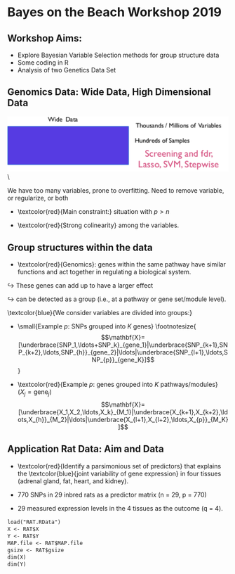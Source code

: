 Bayes on the Beach Workshop 2019
================================

Workshop Aims:
--------------

-   Explore Bayesian Variable Selection methods for group structure data
-   Some coding in R 
-   Analysis of two Genetics Data Set

## Genomics Data: Wide Data, High Dimensional Data

![](wide_data.png) \

We have too many variables, prone to overfitting.
Need to remove variable, or regularize, or both 

- \textcolor{red}{Main constraint:} situation with $p>n$ 

- \textcolor{red}{Strong colinearity} among the variables.



## Group structures within the data 

- \textcolor{red}{Genomics}: genes within the same pathway have similar functions and act together in regulating a biological system. 

$\hookrightarrow$ These genes can add up to have a larger effect 

$\hookrightarrow$ can be detected as a group (i.e., at a pathway or gene set/module level).



\textcolor{blue}{We consider variables are divided into groups:}

- \small{Example $p$: SNPs grouped into $K$ genes}
\footnotesize{$$\mathbf{X}=[\underbrace{SNP_1,\ldots+SNP_k}_{gene_1}|\underbrace{SNP_{k+1},SNP_{k+2},\ldots,SNP_{h}}_{gene_2}|\ldots|\underbrace{SNP_{l+1},\ldots,SNP_{p}}_{gene_K}]$$}

- \textcolor{red}{Example $p$: genes grouped into $K$ pathways/modules} ($X_j=\textrm{gene}_j$)
$$\mathbf{X}=[\underbrace{X_1,X_2,\ldots,X_k}_{M_1}|\underbrace{X_{k+1},X_{k+2},\ldots,X_{h}}_{M_2}|\ldots|\underbrace{X_{l+1},X_{l+2},\ldots,X_{p}}_{M_K}]$$


## Application Rat Data: Aim and Data 

- \textcolor{red}{Identify a parsimonious set of predictors} that explains the \textcolor{blue}{joint variability of gene expression} in four tissues (adrenal gland, fat, heart, and kidney).

- 770 SNPs in 29 inbred rats as a predictor matrix (n = 29, p = 770)
- 29 measured expression levels in the 4 tissues as the outcome (q = 4).

```{r}
load("RAT.RData")
X <- RAT$X
Y <- RAT$Y
MAP.file <- RAT$MAP.file
gsize <- RAT$gsize
dim(X)
dim(Y)
```

